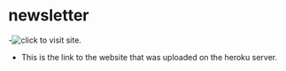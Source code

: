 # newsletter

-![click to visit site.](https://vast-garden-90793.herokuapp.com/)

- This is the link to the website that was uploaded on the heroku server.
